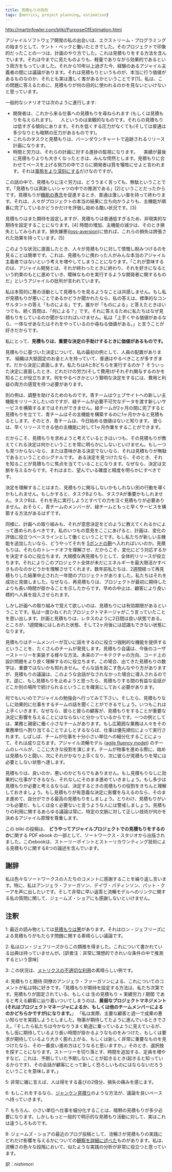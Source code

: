 ```yaml
---
title: 見積もりの目的
tags: [metrics, project planning, estimation]
---
```


http://martinfowler.com/bliki/PurposeOfEstimation.html

アジャイルソフトウェア開発の私の出会いは、エクストリーム・プログラミングの始まりとして、ケント・ベックと働いたときでした。そのプロジェクトで印象的だったことの一つは、計画のやり方でした。これは見積もりをする方法を含んでいます。それは今までに見たものよりも、軽量でありながら効果的であるという両方をもっていました。それから10年以上過ぎた今、経験のあるアジャイル主義者の間には議論があります。それは見積もりというものが、本当に行う価値があるものなのか、それとも実は激しく害があるかということです[1]。私は、この問題に答えるために、見積もりが何の目的に使われるのかを見ないといけないと思っています。

一般的なシナリオでは次のように進行します:

* 開発者は、これから来る仕事への見積もりを尋ねられます (もしくは見積もりを与えられます)。
　人というのは楽観的なものです。それらの見積もりは低すぎる傾向にあります。それを低くする圧力がなくても(そしては普通は多少なりとも暗黙の圧力があるものです)。
* これらのタスクと見積もりは、バーンダウンチャートで追跡されるリリース計画になります。
* 時間と労力は、それらの計画に対する進捗の監視になります。
　実績が最後に見積もりよりも大きくなったときは、みんな愕然とします。見積もりに合わせてペースを上げる努力の中でさらに開発者は質を犠牲にせよと言われます。それは[事態をより深刻にする](/DesignStaminaHypothesis])だけなのですが。

この話の中で、見積もりに注ぐ労力は、どううまく言っても、無駄ということです。「見積もりは真新しいシャツの中での推測である」[2]ということだったからです。見積もりが[機能の専念](/FeatureDevotion)を促進するとき、普通は激しい害を持って終わります。それは、人々がプロジェクトの本当の結果に立ち向かうよりも、主機能が順番に完了しているかどうかだけを評価し始める酷い状況です。[3]

見積もりはまた期待を設定しますが、見積もりは普通低すぎるため、非現実的な期待を設定することになります。[4] 時間の増加、主機能の減少は、そのとき損失としてみられます。損失嫌悪([loss-aversion](http://en.wikipedia.org/wiki/Loss_aversion))に依れば、これらの損失は誇張された効果を持っています。[5]

このような状況に直面したとき、人々が見積もりに対して憤慨し睨みつけるのを見ることは簡単です。これは、見積もりに携わった人がみんな本当のアジャイル主義者ではないという考えを増やしてしまうことになります。「これが意味するのは、アジャイル開発とは、それが終わったときに終わり、それを好きになるという約束のもとに進めていき、曖昧なものを実行するような開発者に関するものだ」というアジャイルの批判が言われています。

私は本質的に悪の活動として見積もりを見るようなことは共感しません。もし私が見積もりが悪いことであるかどうか聞かれたなら、私の答えは、標準的なコンサルタントの答え「ものによる」です。誰かが「ものによる」と答えたときはいつでも、続く質問は、「何による？」です。それに答えるために私たちはなぜ見積もりをしているのか聞かなければいけません。私は「上手くやる価値があるなら、一体なぜあなたはそれをやっているのか尋ねる価値がある。」と言うことが好きだからです。

私にとって、**見積もりは、重要な決定の手助けするときに価値があるものです。**

見積もりに基づいた決定について、私の最初の例として、人員の配置があります。
組織は大抵固定のお金と人を持っていて、普通はやるべきことが多すぎます。だから決定に直面します。私たちはAとBどちらを実行するのか？ そういった決定に直面したとき、どれだけの労力(そして費用)がそれぞれ関与するのかを知ることが役立ちます。何をやるべきかという賢明な決定をするには、費用と利益の両方の感覚を持つ必要があります。

別の例は、調整を助けるためのものです。青チームはウェブサイトへの新しい主機能をリリースしたいのですが、緑チームが必要不可欠なデータを渡す新しいサービスを構築するまではそれができません。緑チームが2ヶ月の間に完了すると見積もりを立てて、青チームはその主機能を構築するのに1ヶ月かかると見積もるとします。そのとき、青チームは、今日始める価値はないと知ります。
彼らは、早くリリースできる他の主機能に対して1ヶ月作業をすることができます。

だからこそ、見積もりを求めようと考えているときはいつも、その見積もりが教えてくれる決定は何かということを常に明らかにしないといけません。もし一つも見つからないなら、または意味がある決定でないなら、それは見積もりが無駄であるということのシグナルです。
ある決定を見つけたなら、そのとき、それを知ることが見積もりに焦点を当てていることになります。なぜなら、決定は文脈を与えるからです。それはまた、望んでいる確度と精度を明らかにすべきです。

決定を理解することはまた、見積もりに関与しないかもしれない別の行動を導くかもしれません。もしかすると、タスクBよりも、タスクAが重要かもしれません。タスクBは、それを先に実行しようとすべての力を注ぐ見積もりが必要ありません。おそらく、青チームのメンバーが、緑チームともっと早くサービスを構築する方法があるはずです。

同様に、計画への取り組みも、それが意思決定をどのように教えてくれるかによって進められるべきです。私のいつもの意見をここにあげると、計画は、変化の評価に役立つベースラインとして働くということです。もし私たちが新しい主機能を追加したいなら、どうやってそれを [5ポンドの鞄](/FivePoundBag)へ入れればいいのか。見積もりは、それらのトレードオフを理解させ、だからこそ、変化にどう対応するかを決定するのに役立ちます。大規模な再見積もりとして、全体的リリースが役立ちます。それによりこのプロジェクト全体が未だにエネルギーを最大限活かすべきものなのかどうかを理解させてくれます。数年前私たちは、2週間経って再見積もりした結果中止された一年間のプロジェクトがありました。私たちはそれを成功と見做しました。なぜなら、再見積もりは、プロジェクトが最初に期待したよりも長い時間が掛かることを示したからです。早めの中止は、顧客により良い標的へ人員を投入させられます。

しかし計画への取り組みで覚えて欲しいのは、見積もりには有効期限があるということです。私は一度ひねくれたプロジェクトマネージャがこう言っていたことを思い出します。計画と見積もりは、レタスのように2日間は良い状態である。ところが、1週間後にはしおれた状態、そして2ヶ月後には認識もできない状態になります。

見積もりはチームメンバーが互いに話をするのに役立つ強制的な機能を提供するということを、たくさんのチームが発見します。見積もり会議は、今後のユーザーストーリーを実装する様々な方法、未来のアーキテクチャの方向、コード上の設計問題をより良く理解するのに役立ちます。この場合、出てきた見積もりの数字は、重要ではないかも知れません。そんな話を起こす色んなやり方がありますが、見積もりの議論は、このような会話がなされなかった場合に導入されるのです。逆に、もし見積もりを止めようと思ったら、見積もりする間の有益な会話がどこか別の場所で続けられるということを確実にしておく必要があります。

何でもいいのでアジャイルの勉強会へ行ってみて下さい。そしたら、見積もりなしに効果的に仕事をするチームの話を聞くことができるでしょう。いつもこれは上手くいきます。なぜなら、彼らと彼らの顧客が、見積もりをすることが重要な決定に影響を与えることにはならないと分かっているからです。一つの例としては、業務と親密に働く小さなチームがあります。もし広範囲な業務は人々をその業務単位へ割り当てることでよしとするならば、仕事は優先順位によって実行されます。しばしば、チームが仕事を十分小さい単位への細分化することによって、それは成り立ちます。アジャイル流暢モデル ([agile fluency model](http://martinfowler.com/articles/agileFluency.html)) のチームのレベルが、ここに大きな役割を演じます。チームが物事を進める際に、始めは見積もりと闘い、次にそれがかなり上手くなり、次に彼らが見積もりを常には必要としない状態へ達します。

見積もりは、良いのか、悪いのかどちらでもありません。もし見積もりなしに効果的に仕事ができるなら、それなしにそのまま進めていきましょう。もし多少は見積もりが必要と考えるならば、決定するときの見積もりの役割をきちんと理解しておきましょう。もし見積もりが有意義な決定に影響を与えるのなら、そのまま進めて、自分ができる最高の見積もりをしましょう。とりわけ、見積もりがいつも必要だ、もしくは全く必要ないと言うような人には警戒しましょう。見積もりの利用に関するあらゆる議論は常に、特定の文脈に対して正しい技術が何かを決めるアジャイル原理を尊重します。

この bliki の投稿は、 **どうやってアジャイルプロジェクトでの見積もりをするのか**に関する PDF ebook の一部として、ソートワークス・スタジオから出版されました。このebookは、ストーリーポイントとストーリカウンティング技術による見積もりに関する8つの論述を含んでいます。



## 謝辞

私は色々なソートワークスの人たちのコメントに感謝することを繰り返し言います。特に、私はアンジェラ・ファーガソン、デイヴ・パティンソン、パット・クーアを声に出したいです。そして非常に早い返答と流暢モデルへのリンクに関する私の質問に関して、ジェームズ・ショアにも感謝しないといけません。


## 注釈

1: 最近の読み物としては[見積もりは悪](http://pragprog.com/magazines/2013-02/estimation-is-evil)があります。それはロン・ジェフリーズによる見積もりがもたらす問題に関する素晴らしい議論です。

2: 私はロン・ジェフリーズからこの類推を得ました。これについて書かれている出典は持っていませんが。[訳者注：非常に理想的できれいな条件の中で推測するという意味]

3: この状況は、[メトリクスの不適切な利用](http://martinfowler.com/articles/useOfMetrics.html)の素晴らしい例です。

4: 見積もりと期待
同僚のアンジェラ・ファーガソンによる、これについてのコメントが私は特に好きです。「見積もりが期待を設定する方法は、私たち次第です。見積もりが固定されている、もしくは 生の見積もり = 実績労力 / 期間 であると考える顧客に辿り着いついてしまうのは、**貧弱なプロジェクトマネジメント(それはプロジェクトマネージャによるか、もしくは他のチームメンバーによるのかどちらかですが)になります。**」
「私は実際、主要な顧客と週一で成果の悪い知らせを実践しようとしました。物事が期待してたように進んでいるときでさえ。『そしたら私たちは今かなりうまく軌道に乗っているように見えているが、もし仮に期待しているより長い時間が掛かるようなものをみつけた、もしくは要求が期待しているより大きく膨れ上がる、もしくは新しく非常に重要なものを見つけたなら、その一番良い進め方はどうなると思いますか。』そのとき、選択肢を探すことになります。ストーリーを切り落とす、時間を追加する、定員を増やすなど。これは、予期していた予期しないことが起きるとき(起きると知っているからです)、その会話が顧客にとって新しく恐ろしいものにはならないだろうということを意味します。」

5: 非常に雑に言えば、人は得をする喜びの2倍分、損失の痛みを感じます。

6: もしこれをするなら、[ジャンケン見積り](/ThrownEstimate)のような方法が、議論を良いペースへ持っていきます。

7: もちろん、小さい単位へ仕事を細分化することは、暗黙の見積もりが多少必要になります。しかしもっと一般的で明示的な見積もり活動に対して、実はこれは違うしろものです。

8: ジェームズ・ショアの最近のブログ投稿として、流暢さが見積もりの実践にどれだけ影響を与えるかについての[観察を詳細に述べた](http://www.jamesshore.com/Blog/Estimation-and-Fluency.html)ものがあります。私は、流暢さの色々な段階において、似たような実践の分析が非常に役立つと思っています。


訳：nishimori
